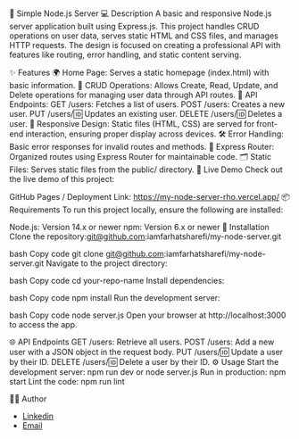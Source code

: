 🌟 Simple Node.js Server 💻
Description
A basic and responsive Node.js server application built using Express.js. This project handles CRUD operations on user data, serves static HTML and CSS files, and manages HTTP requests. The design is focused on creating a professional API with features like routing, error handling, and static content serving.



✨ Features
🌍 Home Page: Serves a static homepage (index.html) with basic information.
📝 CRUD Operations: Allows Create, Read, Update, and Delete operations for managing user data through API routes.
📡 API Endpoints:
GET /users: Fetches a list of users.
POST /users: Creates a new user.
PUT /users/:id: Updates an existing user.
DELETE /users/:id: Deletes a user.
📱 Responsive Design: Static files (HTML, CSS) are served for front-end interaction, ensuring proper display across devices.
🛠️ Error Handling: Basic error responses for invalid routes and methods.
🔄 Express Router: Organized routes using Express Router for maintainable code.
🗂️ Static Files: Serves static files from the public/ directory.
🚀 Live Demo
Check out the live demo of this project:


GitHub Pages / Deployment Link: https://my-node-server-rho.vercel.app/
📦 Requirements
To run this project locally, ensure the following are installed:



Node.js: Version 14.x or newer
npm: Version 6.x or newer
🔧 Installation
Clone the repository:git@github.com:iamfarhatsharefi/my-node-server.git



bash
Copy code
git clone git@github.com:iamfarhatsharefi/my-node-server.git
Navigate to the project directory:

bash
Copy code
cd your-repo-name
Install dependencies:

bash
Copy code
npm install
Run the development server:

bash
Copy code
node server.js
Open your browser at http://localhost:3000 to access the app.

🌐 API Endpoints
GET /users: Retrieve all users.
POST /users: Add a new user with a JSON object in the request body.
PUT /users/:id: Update a user by their ID.
DELETE /users/:id: Delete a user by their ID.
⚙️ Usage
Start the development server: npm run dev or node server.js 
Run in production: npm start
Lint the code: npm run lint


👨‍💻 Author
- [Linkedin](https://www.linkedin.com/in/farhat-sharefi-13a101309?utm_source=share&utm_campaign=share_via&utm_content=profile&utm_medium=android_app)
- [Email](sharefifarhat@gmail.com)
